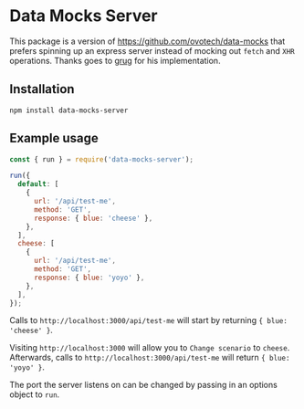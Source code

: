 # Data Mocks Server

This package is a version of https://github.com/ovotech/data-mocks that prefers spinning up an express server instead of mocking out `fetch` and `XHR` operations. Thanks goes to [grug](https://github.com/grug) for his implementation.

## Installation

```
npm install data-mocks-server
```

## Example usage

```javascript
const { run } = require('data-mocks-server');

run({
  default: [
    {
      url: '/api/test-me',
      method: 'GET',
      response: { blue: 'cheese' },
    },
  ],
  cheese: [
    {
      url: '/api/test-me',
      method: 'GET',
      response: { blue: 'yoyo' },
    },
  ],
});
```

Calls to `http://localhost:3000/api/test-me` will start by returning `{ blue: 'cheese' }`.

Visiting `http://localhost:3000` will allow you to `Change scenario` to `cheese`. Afterwards, calls to `http://localhost:3000/api/test-me` will return `{ blue: 'yoyo' }`.

The port the server listens on can be changed by passing in an options object to `run`.
